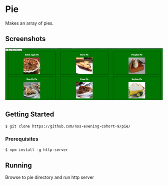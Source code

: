 # Pie
Makes an array of pies.

## Screenshots
![image of pies](https://raw.githubusercontent.com/nss-evening-cohort-9/pie/master/screenshots/screenshot.png)

## Getting Started
```
$ git clone https://github.com/nss-evening-cohort-9/pie/
```
### Prerequisites
```
$ npm install -g http-server
```
## Running
Browse to pie directory and run http server


